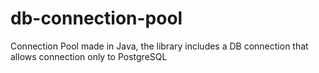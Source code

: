 db-connection-pool
==================

Connection Pool made in Java, the library includes a DB connection that allows connection only to PostgreSQL
